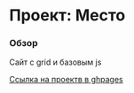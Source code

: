 # Проект: Место

### Обзор

Сайт с grid и базовым js

[Ссылка на проектв в ghpages](https://rocanten.github.io/mesto/index.html)
